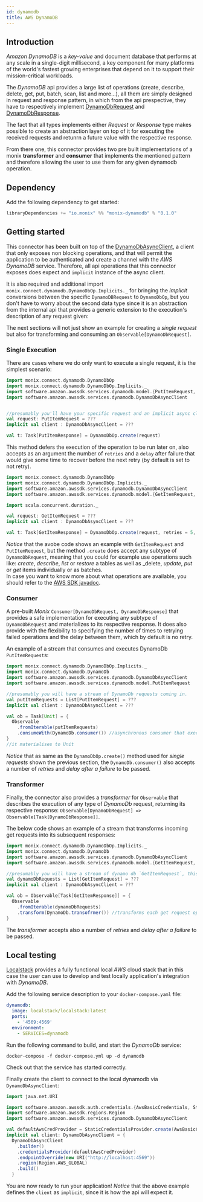 ```yaml
---
id: dynamodb
title: AWS DynamoDB
---
```


## Introduction

_Amazon DynamoDB_ is a _key-value_ and document database that performs at any scale in a single-digit millisecond,
a key component for many platforms of the world's fastest growing enterprises that depend on it to support their mission-critical workloads.
   
The _DynamoDB_ api provides a large list of operations (create, describe, delete, get, put, batch, scan, list and more...), all them are simply designed in request and response pattern, 
in which from the api prespective, they have to respectively implement [DynamoDbRequest](https://sdk.amazonaws.com/java/api/latest/software/amazon/awssdk/services/dynamodb/model/DynamoDbRequest.html) and [DynamoDbResponse](https://sdk.amazonaws.com/java/api/2.0.0/software/amazon/awssdk/services/dynamodb/model/DynamoDbResponse.html).  

The fact that all types implements either _Request_ or _Response_ type makes possible to create an abstraction layer on top of it for executing the received requests and retunrn a future value with the respective response.
 
From there one, this connector provides two pre built implementations of a monix __transformer__ and __consumer__ that implements the mentioned pattern and therefore allowing the user to use them for any 
 given dynamodb operation.  

## Dependency

Add the following dependency to get started:
```scala 
libraryDependencies += "io.monix" %% "monix-dynamodb" % "0.1.0"
```

## Getting started

 This connector has been built on top of the [DynamoDbAsyncClient](https://sdk.amazonaws.com/java/api/latest/software/amazon/awssdk/services/dynamodb/DynamoDbAsyncClient.html), a client that only exposes non blocking operations,
  and that will permit the application to be authenticated and create a channel with the _AWS DynamoDB_ service.
  Therefore, all api operations that this connector exposes does expect and `implicit` instance of the async client.

It is also required and additional import `monix.connect.dynamodb.DynamoDbOp.Implicits._` for bringing the _implicit_ conversions between the specific `DynamoDBRequest` to `DynamoDbOp`, but you don't have to worry about the second data type 
since it is an abstraction from the internal api that provides a generic extension to the execution's description of any request given:
 
 The next sections will not just show an example for creating a _single request_ but also for transforming and consuming an `Observable[DynamoDbRequest]`.

### Single Execution 

There are cases where we do only want to execute a single request, it is the simplest scenario:

```scala
import monix.connect.dynamodb.DynamoDbOp
import monix.connect.dynamodb.DynamoDbOp.Implicits._
import software.amazon.awssdk.services.dynamodb.model.{PutItemRequest, PutItemResponse}
import software.amazon.awssdk.services.dynamodb.DynamoDbAsyncClient


//presumably you'll have your specific request and an implicit async client
val request: PutItemRequest = ???
implicit val client : DynamoDbAsyncClient = ???

val t: Task[PutItemResponse] = DynamoDbOp.create(request)
```

This method defers the execution of the operation to be run later on, also accepts as an argument the number of `retries` and a `delay` after failure that would give some time to recover before the next retry (by default is set to not retry).

```scala
import monix.connect.dynamodb.DynamoDbOp
import monix.connect.dynamodb.DynamoDbOp.Implicits._
import software.amazon.awssdk.services.dynamodb.DynamoDbAsyncClient
import software.amazon.awssdk.services.dynamodb.model.{GetItemRequest, GetItemResponse}

import scala.concurrent.duration._

val request: GetItemRequest = ???
implicit val client : DynamoDbAsyncClient = ???

val t: Task[GetItemResponse] = DynamoDbOp.create(request, retries = 5, delayAfterFailure = 500.milliseconds)
```

_Notice_ that the avobe code shows an example with `GetItemRequest` and `PutItemRequest`, but the method `.create` does accept any subtype of `DynamoDbRequest`, meaning that you could for example use operations such like: _create_, _describe_, _list_ or _restore_ a tables as well as _delete, _update_, _put_ or _get_ items individually or as batches.  
In case you want to know more about what operations are available, you should refer to the [AWS SDK javadoc](https://sdk.amazonaws.com/java/api/latest/software/amazon/awssdk/services/dynamodb/model/package-summary.html). 

### Consumer 

A pre-built _Monix_ `Consumer[DynamoDbRequest, DynamoDbResponse]` that provides a safe implementation 
for executing any subtype of `DynamoDbRequest` and materializes to its respective response.
It does also provide with the flexibility to specifying the number of times to retrying failed operations and the delay between them, which by default is no retry.

An example of a stream that consumes and executes DynamoDb `PutItemRequest`s:
```scala
import monix.connect.dynamodb.DynamoDbOp.Implicits._
import monix.connect.dynamodb.DynamoDb
import software.amazon.awssdk.services.dynamodb.DynamoDbAsyncClient
import software.amazon.awssdk.services.dynamodb.model.PutItemRequest

//presumably you will have a stream of DynamoDb requests coming in. 
val putItemRequests = List[PutItemRequest] = ???
implicit val client : DynamoDbAsyncClient = ???

val ob = Task[Unit] = {
  Observable
    .fromIterable(putItemRequests)
    .consumeWith(DynamoDb.consumer()) //asynchronous consumer that executes incoming put item requests
} 
//it materialises to Unit
```

_Notice_ that as same as the `DynamoDbOp.create()` method used for _single requests_ shown the previous section, the `DynamoDb.consumer()` also accepts a number of _retries_ and _delay after a failure_ to be passed.

### Transformer

Finally, the connector also provides a _transformer_ for `Observable`  that describes the execution of 
 any type of _DynamoDb_ request, returning its respective response: `Observable[DynamoDbRequest] => Observable[Task[DynamoDbResponse]]`.

The below code shows an example of a stream that transforms incoming get requests into its subsequent responses:

```scala
import monix.connect.dynamodb.DynamoDbOp.Implicits._
import monix.connect.dynamodb.DynamoDb
import software.amazon.awssdk.services.dynamodb.DynamoDbAsyncClient
import software.amazon.awssdk.services.dynamodb.model.{GetItemRequest, GetItemResponse}

//presumably you will have a stream of dynamo db `GetItemRequest`, this is just an example on how to use it
val dynamoDbRequests = List[GetItemRequest] = ???
implicit val client : DynamoDbAsyncClient = ???

val ob = Observable[Task[GetItemResponse]] = {
  Observable
    .fromIterable(dynamoDbRequests) 
    .transform(DynamoDb.transofrmer()) //transforms each get request operation into its respective get response 
} 

```

The _transformer_ accepts also a number of _retries_ and _delay after a failure_ to be passed.

## Local testing

[Localstack](https://github.com/localstack/localstack) provides a fully functional local _AWS_ cloud stack that in this case
the user can use to develop and test locally application's integration with _DynamoDB_.

Add the following service description to your `docker-compose.yaml` file:

```yaml
dynamodb:
  image: localstack/localstack:latest
  ports:
    - '4569:4569'
  environment:
    - SERVICES=dynamodb
```

Run the following command to build, and start the _DynamoDb_ service:

```shell script
docker-compose -f docker-compose.yml up -d dynamodb
``` 

Check out that the service has started correctly.

Finally create the client to connect to the local dynamodb via `DynamoDbAsyncClient`:

```scala
import java.net.URI

import software.amazon.awssdk.auth.credentials.{AwsBasicCredentials, StaticCredentialsProvider}
import software.amazon.awssdk.regions.Region
import software.amazon.awssdk.services.dynamodb.DynamoDbAsyncClient

val defaultAwsCredProvider = StaticCredentialsProvider.create(AwsBasicCredentials.create("x", "x"))
implicit val client: DynamoDbAsyncClient = {
  DynamoDbAsyncClient
    .builder()
    .credentialsProvider(defaultAwsCredProvider)
    .endpointOverride(new URI("http://localhost:4569"))
    .region(Region.AWS_GLOBAL)
    .build()
  }
``` 
You are now ready to run your application! 
_Notice_ that the above example defines the `client` as `implicit`, since it is how the api will expect it.
